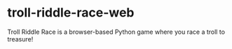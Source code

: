 # troll-riddle-race-web
Troll Riddle Race is a browser-based Python game where you race a troll to treasure!
